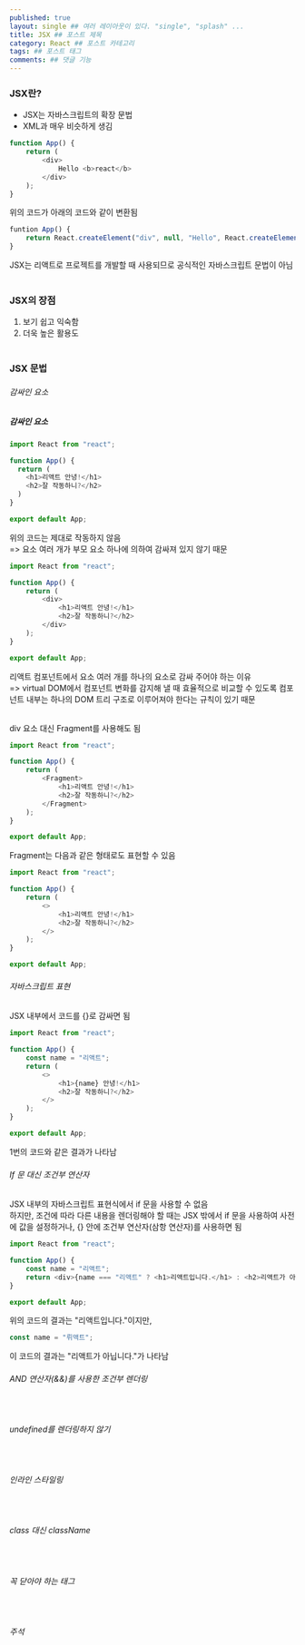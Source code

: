 ```yaml
---
published: true
layout: single ## 여러 레이아웃이 있다. "single", "splash" ...
title: JSX ## 포스트 제목
category: React ## 포스트 카테고리
tags: ## 포스트 태그
comments: ## 댓글 기능
---
```


### JSX란?

-   JSX는 자바스크립트의 확장 문법
-   XML과 매우 비슷하게 생김

```javascript
function App() {
    return (
        <div>
            Hello <b>react</b>
        </div>
    );
}
```

위의 코드가 아래의 코드와 같이 변환됨

```javascript
funtion App() {
    return React.createElement("div", null, "Hello", React.createElement("b", null, "react"));
}
```

JSX는 리액트로 프로젝트를 개발할 때 사용되므로 공식적인 자바스크립트 문법이 아님
<br/>
<br/>

### JSX의 장점

1. 보기 쉽고 익숙함
2. 더욱 높은 활용도
   <br/>
   <br/>

### JSX 문법

###### 감싸인 요소

##### 감싸인 요소

```javascript
import React from "react";

function App() {
  return (
    <h1>리액트 안녕!</h1>
    <h2>잘 작동하니?</h2>
  )
}

export default App;
```

위의 코드는 제대로 작동하지 않음<br/>
=> 요소 여러 개가 부모 요소 하나에 의하여 감싸져 있지 않기 때문

```javascript
import React from "react";

function App() {
    return (
        <div>
            <h1>리액트 안녕!</h1>
            <h2>잘 작동하니?</h2>
        </div>
    );
}

export default App;
```

리액트 컴포넌트에서 요소 여러 개를 하나의 요소로 감싸 주어야 하는 이유<br/>
=> virtual DOM에서 컴포넌트 변화를 감지해 낼 때 효율적으로 비교할 수 있도록 컴포넌트 내부는 하나의 DOM 트리 구조로 이루어져야 한다는 규칙이 있기 때문<br/>
<br/>

div 요소 대신 Fragment를 사용해도 됨

```javascript
import React from "react";

function App() {
    return (
        <Fragment>
            <h1>리액트 안녕!</h1>
            <h2>잘 작동하니?</h2>
        </Fragment>
    );
}

export default App;
```

Fragment는 다음과 같은 형태로도 표현할 수 있음

```javascript
import React from "react";

function App() {
    return (
        <>
            <h1>리액트 안녕!</h1>
            <h2>잘 작동하니?</h2>
        </>
    );
}

export default App;
```

###### 자바스크립트 표현

JSX 내부에서 코드를 {}로 감싸면 됨 <br/>

```javascript
import React from "react";

function App() {
    const name = "리액트";
    return (
        <>
            <h1>{name} 안녕!</h1>
            <h2>잘 작동하니?</h2>
        </>
    );
}

export default App;
```

1번의 코드와 같은 결과가 나타남
<br/>

###### If 문 대신 조건부 연산자

JSX 내부의 자바스크립트 표현식에서 if 문을 사용할 수 없음<br/>
하지만, 조건에 따라 다른 내용을 렌더링해야 할 때는 JSX 밖에서 if 문을 사용하여 사전에 값을 설정하거나, {} 안에 조건부 연산자(삼항 연산자)를 사용하면 됨<br/>

```javascript
import React from "react";

function App() {
    const name = "리액트";
    return <div>{name === "리액트" ? <h1>리액트입니다.</h1> : <h2>리액트가 아닙니다.</h2>}</div>;
}

export default App;
```

위의 코드의 결과는 "리액트입니다."이지만,

```javascript
const name = "뤼액트";
```

이 코드의 결과는 "리액트가 아닙니다."가 나타남
<br/>

###### AND 연산자(&&)를 사용한 조건부 렌더링

   <br/>

###### undefined를 렌더링하지 않기

   <br/>

###### 인라인 스타일링

   <br/>

###### class 대신 className

   <br/>

###### 꼭 닫아야 하는 태그

   <br/>

###### 주석
